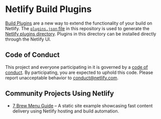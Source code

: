 # Netlify Build Plugins

[Build Plugins](https://docs.netlify.com/configure-builds/build-plugins) are a new way to extend the functionality of your build on Netlify. The [`plugins.json` file](./site/plugins.json) in this repository is used to generate the [Netlify plugins directory](https://app.netlify.com/plugins). Plugins in this directory can be installed directly through the Netlify UI.

## Code of Conduct

This project and everyone participating in it is governed by a [code of conduct](./docs/CODE_OF_CONDUCT.md). By participating, you are expected to uphold this code. Please report unacceptable behavior to conduct@netlify.com.
## Community Projects Using Netlify

- [7 Brew Menu Guide](https://7brewmenuguide.com) – A static site example showcasing fast content delivery using Netlify hosting and build automation.
